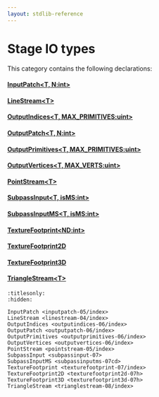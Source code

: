 ```yaml
---
layout: stdlib-reference
---
```

# Stage IO types

This category contains the following declarations:

#### [InputPatch\<T, N:int\>](../inputpatch-05/index.html)

#### [LineStream\<T\>](../linestream-04/index.html)

#### [OutputIndices\<T, MAX\_PRIMITIVES:uint\>](../outputindices-06/index.html)

#### [OutputPatch\<T, N:int\>](../outputpatch-06/index.html)

#### [OutputPrimitives\<T, MAX\_PRIMITIVES:uint\>](../outputprimitives-06/index.html)

#### [OutputVertices\<T, MAX\_VERTS:uint\>](../outputvertices-06/index.html)

#### [PointStream\<T\>](../pointstream-05/index.html)

#### [SubpassInput\<T, isMS:int\>](../subpassinput-07.html)

#### [SubpassInputMS\<T, isMS:int\>](../subpassinputms-07cd.html)

#### [TextureFootprint\<ND:int\>](../texturefootprint-07/index.html)

#### [TextureFootprint2D](../texturefootprint2d-07h.html)

#### [TextureFootprint3D](../texturefootprint3d-07h.html)

#### [TriangleStream\<T\>](../trianglestream-08/index.html)


```{toctree}
:titlesonly:
:hidden:

InputPatch <inputpatch-05/index>
LineStream <linestream-04/index>
OutputIndices <outputindices-06/index>
OutputPatch <outputpatch-06/index>
OutputPrimitives <outputprimitives-06/index>
OutputVertices <outputvertices-06/index>
PointStream <pointstream-05/index>
SubpassInput <subpassinput-07>
SubpassInputMS <subpassinputms-07cd>
TextureFootprint <texturefootprint-07/index>
TextureFootprint2D <texturefootprint2d-07h>
TextureFootprint3D <texturefootprint3d-07h>
TriangleStream <trianglestream-08/index>
```
